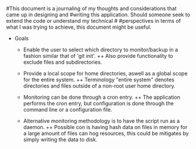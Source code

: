 #This document is a journaling of my thoughts and considerations that came up in designing and
#writing this application. Should someone seek to extend the code or understand my technical   # #perspectives in terms of what I was trying to achieve, this document might be useful.

- Goals
    + Enable the user to select which directory to monitor/backup in a fashion similar that of
      'git init'.
        ++ Also provide functionality to exclude files and subdirectories.
    + Provide a local scope for home directories, aswell as a global scope for the entire system.
        ++ Terminology "entire system" denotes directories and files outside of a non-root user home
        directory.

    + Monitoring can be done through a cron entry.
        ++ The application performs the cron entry, but configuration is done through the command line  or a configuration file.
    
    + Alternative monitoring methodology is to have the script run as a daemon.
        ++ Possible con is having hash data on files in memory for a large amount of files
        can hog resources, this could be mitigates by simply writing the data to disk.